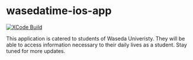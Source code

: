 # wasedatime-ios-app

[![XCode Build](https://github.com/wasedatime/wasedatime-ios-app/actions/workflows/xcode.yml/badge.svg)](https://github.com/wasedatime/wasedatime-ios-app/actions/workflows/xcode.yml)

This application is catered to students of Waseda Univeristy. They will be able to access information necessary to their daily lives as a student. Stay tuned for more updates.
